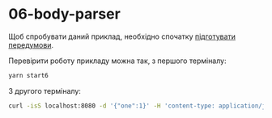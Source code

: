# 06-body-parser

Щоб спробувати даний приклад, необхідно спочатку [підготувати передумови](./prerequisite).

Перевірити роботу прикладу можна так, з першого терміналу:

```bash
yarn start6
```

З другого терміналу:

```bash
curl -isS localhost:8080 -d '{"one":1}' -H 'content-type: application/json'
```
